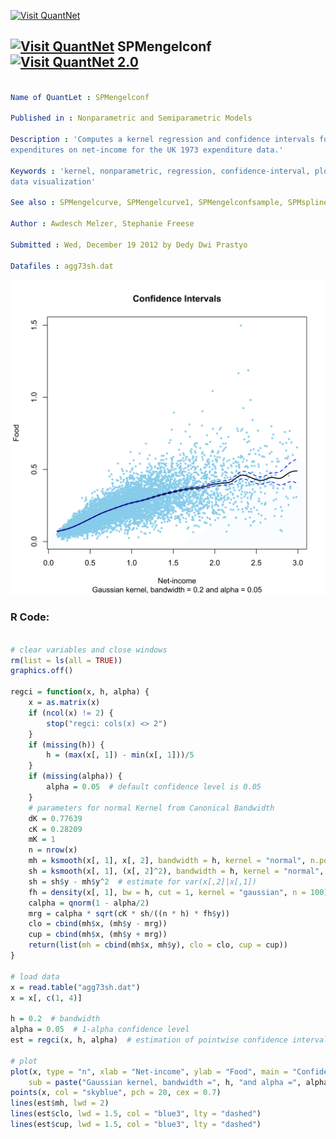 
[<img src="https://github.com/QuantLet/Styleguide-and-FAQ/blob/master/pictures/banner.png" width="888" alt="Visit QuantNet">](http://quantlet.de/)

## [<img src="https://github.com/QuantLet/Styleguide-and-FAQ/blob/master/pictures/qloqo.png" alt="Visit QuantNet">](http://quantlet.de/) **SPMengelconf** [<img src="https://github.com/QuantLet/Styleguide-and-FAQ/blob/master/pictures/QN2.png" width="60" alt="Visit QuantNet 2.0">](http://quantlet.de/)

```yaml

Name of QuantLet : SPMengelconf

Published in : Nonparametric and Semiparametric Models

Description : 'Computes a kernel regression and confidence intervals for the regression of food
expenditures on net-income for the UK 1973 expenditure data.'

Keywords : 'kernel, nonparametric, regression, confidence-interval, plot, graphical representation,
data visualization'

See also : SPMengelcurve, SPMengelcurve1, SPMengelconfsample, SPMspline, SPMsplineregression

Author : Awdesch Melzer, Stephanie Freese

Submitted : Wed, December 19 2012 by Dedy Dwi Prastyo

Datafiles : agg73sh.dat

```

![Picture1](SPMengelconf-1.png)


### R Code:
```r

# clear variables and close windows
rm(list = ls(all = TRUE))
graphics.off()

regci = function(x, h, alpha) {
    x = as.matrix(x)
    if (ncol(x) != 2) {
        stop("regci: cols(x) <> 2")
    }
    if (missing(h)) {
        h = (max(x[, 1]) - min(x[, 1]))/5
    }
    if (missing(alpha)) {
        alpha = 0.05  # default confidence level is 0.05    
    }
    # parameters for normal Kernel from Canonical Bandwidth
    dK = 0.77639
    cK = 0.28209
    mK = 1
    n = nrow(x)
    mh = ksmooth(x[, 1], x[, 2], bandwidth = h, kernel = "normal", n.points = 100)
    sh = ksmooth(x[, 1], (x[, 2]^2), bandwidth = h, kernel = "normal", n.points = 100)
    sh = sh$y - mh$y^2  # estimate for var(x[,2]|x[,1])
    fh = density(x[, 1], bw = h, cut = 1, kernel = "gaussian", n = 100)
    calpha = qnorm(1 - alpha/2)
    mrg = calpha * sqrt(cK * sh/((n * h) * fh$y))
    clo = cbind(mh$x, (mh$y - mrg))
    cup = cbind(mh$x, (mh$y + mrg))
    return(list(mh = cbind(mh$x, mh$y), clo = clo, cup = cup))
}

# load data
x = read.table("agg73sh.dat")
x = x[, c(1, 4)]

h = 0.2  # bandwidth
alpha = 0.05  # 1-alpha confidence level
est = regci(x, h, alpha)  # estimation of pointwise confidence intervals

# plot
plot(x, type = "n", xlab = "Net-income", ylab = "Food", main = "Confidence Intervals", 
    sub = paste("Gaussian kernel, bandwidth =", h, "and alpha =", alpha))
points(x, col = "skyblue", pch = 20, cex = 0.7)
lines(est$mh, lwd = 2)
lines(est$clo, lwd = 1.5, col = "blue3", lty = "dashed")
lines(est$cup, lwd = 1.5, col = "blue3", lty = "dashed")

```
